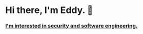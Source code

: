 # Hi there, I'm Eddy. 👋
### [I'm interested in security and software engineering.](https://www.linkedin.com/in/edisonpchen/) 

<!--
**edisonpchen/edisonpchen** is a ✨ _special_ ✨ repository because its `README.md` (this file) appears on your GitHub profile.

Here are some ideas to get you started:

- 🔭 I’m currently working on advanced keylogger
- 🌱 I’m currently learning distributed systems and database systems
- 👯 I’m looking to collaborate on ...
- 🤔 I’m looking for help with ... how to make windows 10 not delete my keylogger code
- 💬 Ask me about ...
- 📫 How to reach me: ...chenedison0@gmail.com
- 😄 Pronouns: ... He/Him
- ⚡ Fun fact: ... My birthday is on Halloween 🎃
- PLEASE
